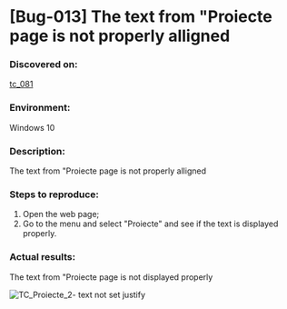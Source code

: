 # **[Bug-013] The text from "Proiecte page is not properly alligned**

### **Discovered on:**

[tc_081](https://github.com/AlexandraAncaGabor/go-green-resources-testing-project/blob/main/test-cases.md/tc-081.md)

### **Environment:**

Windows 10

### **Description:**

The text from "Proiecte page is not properly alligned

### **Steps to reproduce:**

1.  Open the web page;
2.  Go to the menu and select "Proiecte" and see if the text is displayed properly.

### **Actual results:**

The text from "Proiecte page is not displayed properly


![TC_Proiecte_2- text not set justify](https://user-images.githubusercontent.com/110250127/221438073-a04e2b5f-b651-48ae-a0ba-fe87442ff634.png)

